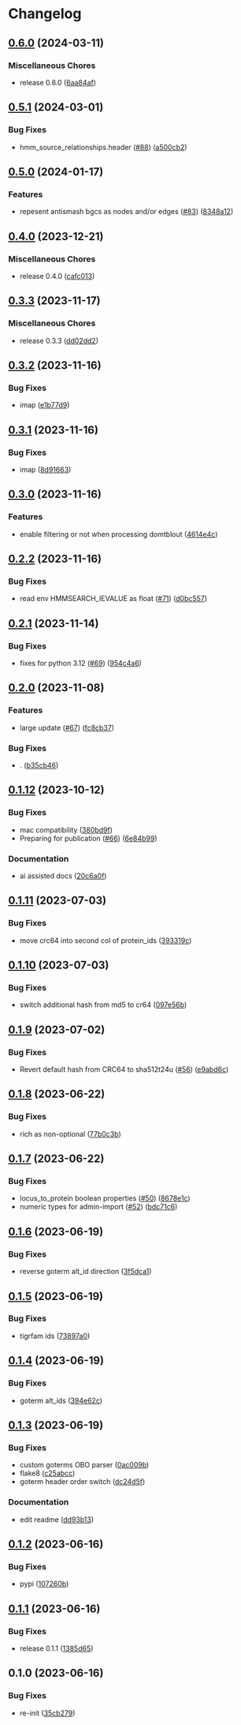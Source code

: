 # Changelog

## [0.6.0](https://github.com/socialgene/sgpy/compare/v0.5.1...v0.6.0) (2024-03-11)


### Miscellaneous Chores

* release 0.6.0 ([6aa84af](https://github.com/socialgene/sgpy/commit/6aa84af02fe4e9b9629cf1c52dab04a24c53cee6))

## [0.5.1](https://github.com/socialgene/sgpy/compare/v0.5.0...v0.5.1) (2024-03-01)


### Bug Fixes

* hmm_source_relationships.header ([#88](https://github.com/socialgene/sgpy/issues/88)) ([a500cb2](https://github.com/socialgene/sgpy/commit/a500cb2409df42b88b20e92929e35663c9818963))

## [0.5.0](https://github.com/socialgene/sgpy/compare/v0.4.0...v0.5.0) (2024-01-17)


### Features

* repesent antismash bgcs as nodes and/or edges ([#83](https://github.com/socialgene/sgpy/issues/83)) ([8348a12](https://github.com/socialgene/sgpy/commit/8348a12ccc05fc1ba8e2dcc219833b81f00f46bd))

## [0.4.0](https://github.com/socialgene/sgpy/compare/v0.3.3...v0.4.0) (2023-12-21)


### Miscellaneous Chores

* release 0.4.0 ([cafc013](https://github.com/socialgene/sgpy/commit/cafc013904b93561f23abb26a4a7a575718dd86f))

## [0.3.3](https://github.com/socialgene/sgpy/compare/v0.3.2...v0.3.3) (2023-11-17)


### Miscellaneous Chores

* release 0.3.3 ([dd02dd2](https://github.com/socialgene/sgpy/commit/dd02dd2c4f21ca9dbb1a2a22472f296fad37c91f))

## [0.3.2](https://github.com/socialgene/sgpy/compare/v0.3.1...v0.3.2) (2023-11-16)


### Bug Fixes

* imap ([e1b77d9](https://github.com/socialgene/sgpy/commit/e1b77d97e570124bcb7618edc95bbacef385013d))

## [0.3.1](https://github.com/socialgene/sgpy/compare/v0.3.0...v0.3.1) (2023-11-16)


### Bug Fixes

* imap ([8d91663](https://github.com/socialgene/sgpy/commit/8d9166310a325739d600ac0b751256bbc17e15eb))

## [0.3.0](https://github.com/socialgene/sgpy/compare/v0.2.2...v0.3.0) (2023-11-16)


### Features

* enable filtering or not when processing domtblout ([4614e4c](https://github.com/socialgene/sgpy/commit/4614e4c06627693570fb00ee7828a7b9a45e31b2))

## [0.2.2](https://github.com/socialgene/sgpy/compare/v0.2.1...v0.2.2) (2023-11-16)


### Bug Fixes

* read env HMMSEARCH_IEVALUE as float ([#71](https://github.com/socialgene/sgpy/issues/71)) ([d0bc557](https://github.com/socialgene/sgpy/commit/d0bc5570077b67898777c0c72e70ced0c9d6e504))

## [0.2.1](https://github.com/socialgene/sgpy/compare/v0.2.0...v0.2.1) (2023-11-14)


### Bug Fixes

* fixes for python 3.12 ([#69](https://github.com/socialgene/sgpy/issues/69)) ([954c4a6](https://github.com/socialgene/sgpy/commit/954c4a6d7e0ce4624110463b9262fdc4e8c83d01))

## [0.2.0](https://github.com/socialgene/sgpy/compare/v0.1.12...v0.2.0) (2023-11-08)


### Features

* large update ([#67](https://github.com/socialgene/sgpy/issues/67)) ([fc8cb37](https://github.com/socialgene/sgpy/commit/fc8cb37d6f87bb429ff6fdc5a30ee70de18b7cce))


### Bug Fixes

* . ([b35cb46](https://github.com/socialgene/sgpy/commit/b35cb46c62688770f47cad7ee0a0befc0a13072d))

## [0.1.12](https://github.com/socialgene/sgpy/compare/v0.1.11...v0.1.12) (2023-10-12)


### Bug Fixes

* mac compatibility ([380bd9f](https://github.com/socialgene/sgpy/commit/380bd9f057347fedb15f00123abc1f7a06c403bc))
* Preparing for publication ([#66](https://github.com/socialgene/sgpy/issues/66)) ([6e84b99](https://github.com/socialgene/sgpy/commit/6e84b99fadbd1ec4ce5bfdd0d44b730691567e1a))


### Documentation

* ai assisted docs ([20c6a0f](https://github.com/socialgene/sgpy/commit/20c6a0f14c4249e7825b52570b4ca0e5b6f8eaf7))

## [0.1.11](https://github.com/socialgene/sgpy/compare/v0.1.10...v0.1.11) (2023-07-03)


### Bug Fixes

* move crc64 into second col of protein_ids ([393319c](https://github.com/socialgene/sgpy/commit/393319c10a82de842b62572de0318bb748c6ca15))

## [0.1.10](https://github.com/socialgene/sgpy/compare/v0.1.9...v0.1.10) (2023-07-03)


### Bug Fixes

* switch additional hash from md5 to cr64 ([097e56b](https://github.com/socialgene/sgpy/commit/097e56bb8ee90e2f204a83b7bf52e03b7883136a))

## [0.1.9](https://github.com/socialgene/sgpy/compare/v0.1.8...v0.1.9) (2023-07-02)


### Bug Fixes

* Revert default hash from CRC64 to sha512t24u ([#56](https://github.com/socialgene/sgpy/issues/56)) ([e9abd6c](https://github.com/socialgene/sgpy/commit/e9abd6cae7777ef4d8f5e2181bc1e5ac292df22d))

## [0.1.8](https://github.com/socialgene/sgpy/compare/v0.1.7...v0.1.8) (2023-06-22)


### Bug Fixes

* rich as non-optional ([77b0c3b](https://github.com/socialgene/sgpy/commit/77b0c3b86b09f1d669a55657636a024b5d2e9df4))

## [0.1.7](https://github.com/socialgene/sgpy/compare/v0.1.6...v0.1.7) (2023-06-22)


### Bug Fixes

* locus_to_protein boolean properties ([#50](https://github.com/socialgene/sgpy/issues/50)) ([8678e1c](https://github.com/socialgene/sgpy/commit/8678e1c219140576301891f37bf99ed926fd9f91))
* numeric types for admin-import ([#52](https://github.com/socialgene/sgpy/issues/52)) ([bdc71c6](https://github.com/socialgene/sgpy/commit/bdc71c69e82002b33f1be95e3c1fbedeed458b9b))

## [0.1.6](https://github.com/socialgene/sgpy/compare/v0.1.5...v0.1.6) (2023-06-19)


### Bug Fixes

* reverse goterm alt_id direction ([3f5dca1](https://github.com/socialgene/sgpy/commit/3f5dca1957c6edff7e044f3a8426ac1cff21d4c6))

## [0.1.5](https://github.com/socialgene/sgpy/compare/v0.1.4...v0.1.5) (2023-06-19)


### Bug Fixes

* tigrfam ids ([73897a0](https://github.com/socialgene/sgpy/commit/73897a08ce6dde13cda02b7996c0a46fd1645b17))

## [0.1.4](https://github.com/socialgene/sgpy/compare/v0.1.3...v0.1.4) (2023-06-19)


### Bug Fixes

* goterm alt_ids ([394e62c](https://github.com/socialgene/sgpy/commit/394e62c582dcca41584ee65d00132fbda1ddc0b3))

## [0.1.3](https://github.com/socialgene/sgpy/compare/v0.1.2...v0.1.3) (2023-06-19)


### Bug Fixes

* custom goterms OBO parser ([0ac009b](https://github.com/socialgene/sgpy/commit/0ac009b480772ea10330fb9d07f0479a5cf46364))
* flake8 ([c25abcc](https://github.com/socialgene/sgpy/commit/c25abcc7bbbc699d3cec96782fc5d0cee4b328a7))
* goterm header order switch ([dc24d5f](https://github.com/socialgene/sgpy/commit/dc24d5fc8937a4b0dd7e8d9a1aa8e12a7f5f68f9))


### Documentation

* edit readme ([dd93b13](https://github.com/socialgene/sgpy/commit/dd93b13b828f4b78d0b6aa7e309982f4ab6bf45d))

## [0.1.2](https://github.com/socialgene/sgpy/compare/v0.1.1...v0.1.2) (2023-06-16)


### Bug Fixes

* pypi ([107260b](https://github.com/socialgene/sgpy/commit/107260b0e710b893f95aba55b06f03237f8b500c))

## [0.1.1](https://github.com/socialgene/sgpy/compare/v0.1.0...v0.1.1) (2023-06-16)


### Bug Fixes

* release 0.1.1 ([1385d65](https://github.com/socialgene/sgpy/commit/1385d65fd72df575d99f551a6403d557e4ce19df))

## 0.1.0 (2023-06-16)


### Bug Fixes

* re-init ([35cb279](https://github.com/socialgene/sgpy/commit/35cb279179f8f8540560e24acbe50f608e4e7540))
